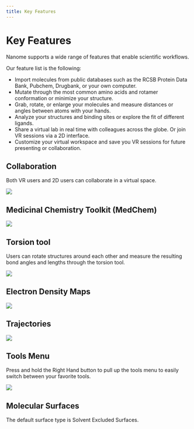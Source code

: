 ```yaml
---
title: Key Features
---
```


# Key Features

Nanome supports a wide range of features that enable scientific workflows.

Our feature list is the following:

- Import molecules from public databases such as the RCSB Protein Data Bank, Pubchem, Drugbank, or your own computer.
- Mutate through the most common amino acids and rotamer conformation or minimize your structure.
- Grab, rotate, or enlarge your molecules and measure distances or angles between atoms with your hands.
- Analyze your structures and binding sites or explore the fit of different ligands.
- Share a virtual lab in real time with colleagues across the globe. Or join VR sessions via a 2D interface.
- Customize your virtual workspace and save you VR sessions for future presenting or collaboration.

## Collaboration

Both VR users and 2D users can collaborate in a virtual space.

![](/assets/compressed/features-page/collaboration.gif)

## Medicinal Chemistry Toolkit (MedChem)

![](/assets/compressed/features-page/medchem.gif)

## Torsion tool

Users can rotate structures around each other and measure the resulting bond angles and lengths through the torsion tool.

![](/assets/compressed/features-page/measure-torsion.gif)

## Electron Density Maps

![](/assets/compressed/features-page/edm.gif)

## Trajectories

![](/assets/compressed/features-page/nanome-gif-downsized_large.gif)

## Tools Menu

Press and hold the Right Hand button to pull up the tools menu to easily switch between your favorite tools.

![](/assets/compressed/features-page/hand-tools.gif)

## Molecular Surfaces

The default surface type is Solvent Excluded Surfaces.
